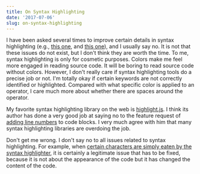 ```yaml
---
title: On Syntax Highlighting
date: '2017-07-06'
slug: on-syntax-highlighting
---
```


I have been asked several times to improve certain details in syntax highlighting (e.g., [this one](https://github.com/rstudio/blogdown/issues/125), and [this one](https://github.com/rstudio/bookdown/issues/207)), and I usually say no. It is not that these issues do not exist, but I don't think they are worth the time. To me, syntax highlighting is only for cosmetic purposes. Colors make me feel more engaged in reading source code. It will be boring to read source code without colors. However, I don't really care if syntax highlighting tools do a precise job or not. I'm totally okay if certain keywords are not correctly identified or highlighted. Compared with what specific color is applied to an operator, I care much more about whether there are spaces around the operator.

My favorite syntax highlighting library on the web is [highlight.js](https://highlightjs.org). I think its author has done a very good job at saying no to the feature request of [adding line numbers](http://highlightjs.readthedocs.io/en/latest/line-numbers.html) to code blocks. I very much agree with him that many syntax highlighting libraries are overdoing the job.

Don't get me wrong. I don't say no to all issues related to syntax highlighting. For example, when [certain characters are simply eaten by the syntax highlighter](https://github.com/rstudio/rmarkdown/issues/988), it is certainly a legitimate issue that has to be fixed, because it is not about the appearance of the code but it has changed the content of the code.
